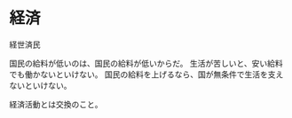# 経済

経世済民

国民の給料が低いのは、国民の給料が低いからだ。
生活が苦しいと、安い給料でも働かないといけない。
国民の給料を上げるなら、国が無条件で生活を支えないといけない。

経済活動とは交換のこと。
